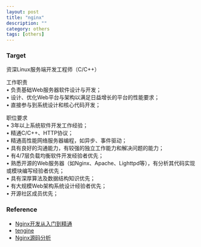 ```yaml
---
layout: post
title: "nginx"
description: ""
category: others 
tags: [others]
---
```


### Target

资深Linux服务端开发工程师（C/C++）

工作职责  
• 负责基础Web服务器软件设计与开发；  
• 设计、优化Web平台与架构以满足日益增长的平台的性能要求；  
• 直接参与到系统设计和核心代码开发；  

职位要求  
• 3年以上系统软件开发工作经验；  
• 精通C/C++、HTTP协议；  
• 精通高性能网络服务器编程，如异步、事件驱动；  
• 具有良好的沟通能力，有较强的独立工作能力和解决问题的能力；  
• 有4/7层负载均衡软件开发经验者优先；  
• 熟悉开源的Web服务器（如Nginx、Apache、Lighttpd等），有分析其代码实现或模块编写经验者优先；  
• 具有深厚算法及数据结构知识优先；  
• 有大规模Web架构系统设计经验者优先；  
• 开源社区成员优先；  

### Reference 
* [Nginx开发从入门到精通](http://tengine.taobao.org/book/)
* [tengine](https://github.com/alibaba/tengine)
* [Nginx源码分析](http://www.alidata.org/archives/tag/nginx)
